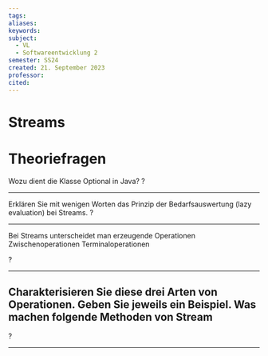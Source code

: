 ```yaml
---
tags: 
aliases: 
keywords: 
subject:
  - VL
  - Softwareentwicklung 2
semester: SS24
created: 21. September 2023
professor:
cited:
---
```

 
# Streams

# Theoriefragen

Wozu dient die Klasse Optional in Java?
?

---

Erklären Sie mit wenigen Worten das Prinzip der Bedarfsauswertung (lazy evaluation) bei Streams.
?

---

Bei Streams unterscheidet man
erzeugende Operationen
Zwischenoperationen
Terminaloperationen

?

---

Charakterisieren Sie diese drei Arten von Operationen. Geben Sie jeweils ein Beispiel.
Was machen folgende Methoden von Stream<T>
-
?

---

